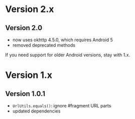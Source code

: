 
# Version 2.x

## Version 2.0

- now uses okhttp 4.5.0, which requires Android 5
- removed deprecated methods

If you need support for older Android versions, stay with 1.x.


# Version 1.x

## Version 1.0.1

- `UrlUtils.equals()`: ignore #fragment URL parts
- updated dependencies
